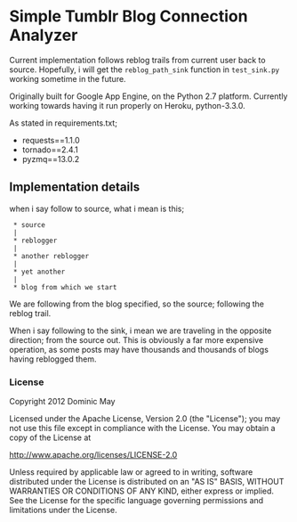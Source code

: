 Simple Tumblr Blog Connection Analyzer
======================================
Current implementation follows reblog trails from current user back to source.
Hopefully, i will get the `reblog_path_sink` function in `test_sink.py` working sometime in the future.

Originally built for Google App Engine, on the Python 2.7 platform.
Currently working towards having it run properly on Heroku, python-3.3.0.

As stated in requirements.txt;
 * requests==1.1.0
 * tornado==2.4.1
 * pyzmq==13.0.2

## Implementation details

when i say follow to source, what i mean is this;

```
 * source
 |
 * reblogger
 |
 * another reblogger
 |
 * yet another
 |
 * blog from which we start
```
We are following from the blog specified, so the source; following the reblog trail.

When i say following to the sink, i mean we are traveling in the opposite direction; from the source out.
This is obviously a far more expensive operation, as some posts may have thousands and thousands of blogs having reblogged them.


### License

Copyright 2012 Dominic May

Licensed under the Apache License, Version 2.0 (the "License");
you may not use this file except in compliance with the License.
You may obtain a copy of the License at

http://www.apache.org/licenses/LICENSE-2.0

Unless required by applicable law or agreed to in writing, software
distributed under the License is distributed on an "AS IS" BASIS,
WITHOUT WARRANTIES OR CONDITIONS OF ANY KIND, either express or implied.
See the License for the specific language governing permissions and
limitations under the License.
